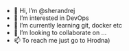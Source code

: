- 👋 Hi, I’m @sherandrej
- 👀 I’m interested in DevOps
- 🌱 I’m currently learning git, docker etc
- 💞️ I’m looking to collaborate on ...
- 📫 To reach me just go to Hrodna)

<!---
sherandrej/sherandrej is a ✨ special ✨ repository because its `README.md` (this file) appears on your GitHub profile.
You can click the Preview link to take a look at your changes.
--->
